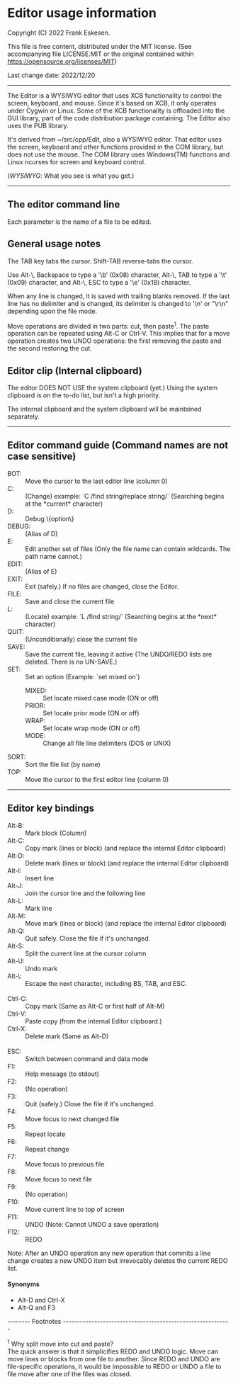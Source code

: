 <!-- -------------------------------------------------------------------------
//
//       Copyright (C) 2022 Frank Eskesen.
//
//       This file is free content, distributed under the MIT license.
//       (See accompanying file LICENSE.MIT or the original contained
//       within https://opensource.org/licenses/MIT)
//
//----------------------------------------------------------------------------
//
// Title-
//       ~/src/Edit/Xcb/.USAGE.md
//
// Purpose-
//       Editor usage information
//
// Last change date-
//       2022/12/20
//
-------------------------------------------------------------------------- -->

# Editor usage information

Copyright (C) 2022 Frank Eskesen.

This file is free content, distributed under the MIT license.
(See accompanying file LICENSE.MIT or the original contained
within https://opensource.org/licenses/MIT)

Last change date: 2022/12/20

------------------------------------------------------------------------------

The Editor is a WYSIWYG editor that uses XCB functionality to control the
screen, keyboard, and mouse.
Since it's based on XCB, it only operates under Cygwin or Linux.
Some of the XCB functionality is offloaded into the GUI library, part of the
code distribution package containing.
The Editor also uses the PUB library.

It's derived from ~/src/cpp/Edit, also a WYSIWYG editor.
That editor uses the screen, keyboard and other functions provided in the
COM library, but does not use the mouse.
The COM library uses Windows(TM) functions and Linux ncurses for screen and
keyboard control.

(*WYSIWYG*: What you see is what you get.)

------------------------------------------------------------------------------

## The editor command line
Each parameter is the name of a file to be edited.

## General usage notes
The TAB key tabs the cursor. Shift-TAB reverse-tabs the cursor.

Use Alt-\\, Backspace to type a '\b' (0x08) character,
Alt-\\, TAB to type a '\t' (0x09) character, and
Alt-\\, ESC to type a '\e' (0x1B) character.

When any line is changed, it is saved with trailing blanks removed.
If the last line has no delimiter and is changed, its delimiter is changed to
'\n' or "\r\n" depending upon the file mode.

Move operations are divided in two parts: cut, then paste<sup>1</sup>.
The paste operation can be repeated using Alt-C or Ctrl-V.
This implies that for a move operation creates two UNDO operations:
the first removing the paste and the second restoring the cut.

## Editor clip (Internal clipboard)

The editor DOES NOT USE the system clipboard (yet.)
Using the system clipboard is on the to-do list, but isn't a high priority.

The internal clipboard and the system clipboard will be maintained separately.

------------------------------------------------------------------------------

## Editor command guide (Command names are not case sensitive)
<dl>
<dt>BOT:   </dt><dd>Move the cursor to the last editor line (column 0)</dd>
<dt>C:     </dt><dd>(Change) example: `C /find string/replace string/`
(Searching begins at the *current* character)</dd>
<dt>D:     </dt><dd>Debug \{option\}</dd>
<dt>DEBUG: </dt><dd>(Alias of D)</dd>
<dt>E:     </dt><dd>Edit another set of files
(Only the file name can contain wildcards. The path name cannot.)</dd>
<dt>EDIT:  </dt><dd>(Alias of E)</dd>
<dt>EXIT:  </dt><dd>Exit (safely.)
If no files are changed, close the Editor.</dd>
<dt>FILE:  </dt><dd>Save and close the current file</dd>
<dt>L:     </dt><dd>(Locate) example: `L /find string/`
(Searching begins at the *next* character)</dd>
<dt>QUIT:  </dt><dd>(Unconditionally) close the current file</dd>
<dt>SAVE:  </dt><dd>Save the current file, leaving it active
(The UNDO/REDO lists are deleted. There is no UN-SAVE.)</dd>
<dt>SET:   </dt>
<dd>Set an option (Example: `set mixed on`)

<dl>
<dt>MIXED: </dt><dd>Set locate mixed case mode (ON or off)</dd>
<dt>PRIOR: </dt><dd>Set locate prior mode (ON or off)</dd>
<dt>WRAP:  </dt><dd>Set locate wrap mode (ON or off)</dd>
<dt>MODE:  </dt><dd>Change all file line delimiters (DOS or UNIX)</dd>
</dl>
</dd>
<dt>SORT:  </dt><dd>Sort the file list (by name)</dd>
<dt>TOP:   </dt><dd>Move the cursor to the first editor line (column 0)</dd>
</dl>

------------------------------------------------------------------------------

## Editor key bindings
<dl>
<dt>Alt-B: </dt><dd>Mark block  (Column)</dd>
<dt>Alt-C: </dt><dd>Copy mark   (lines or block)
(and replace the internal Editor clipboard)</dd>
<dt>Alt-D: </dt><dd>Delete mark (lines or block)
(and replace the internal Editor clipboard)</dd>
<dt>Alt-I: </dt><dd>Insert line</dd>
<dt>Alt-J: </dt><dd>Join the cursor line and the following line</dd>
<dt>Alt-L: </dt><dd>Mark line</dd>
<dt>Alt-M: </dt><dd>Move mark   (lines or block)
(and replace the internal Editor clipboard)</dd>
<dt>Alt-Q: </dt><dd>Quit safely. Close the file if it's unchanged.</dd>
<dt>Alt-S: </dt><dd>Split the current line at the cursor column</dd>
<dt>Alt-U: </dt><dd>Undo mark</dd>
<dt>Alt-\: </dt><dd>Escape the next character, including BS, TAB, and ESC.</dd>
<br>
<dt>Ctrl-C: </dt><dd>Copy mark   (Same as Alt-C or first half of Alt-M)</dd>
<dt>Ctrl-V: </dt><dd>Paste copy  (from the internal Editor clipboard.)
<dt>Ctrl-X: </dt><dd>Delete mark (Same as Alt-D)</dd>
<br>
<dt>ESC:   </dt><dd>Switch between command and data mode</dd>
<dt>F1:    </dt><dd>Help message (to stdout)</dd>
<dt>F2:    </dt><dd>(No operation)</dd>
<dt>F3:    </dt><dd>Quit (safely.) Close the file if it's unchanged.</dd>
<dt>F4:    </dt><dd>Move focus to next changed file</dd>
<dt>F5:    </dt><dd>Repeat locate</dd>
<dt>F6:    </dt><dd>Repeat change</dd>
<dt>F7:    </dt><dd>Move focus to previous file</dd>
<dt>F8:    </dt><dd>Move focus to next file</dd>
<dt>F9:    </dt><dd>(No operation)</dd>
<dt>F10:   </dt><dd>Move current line to top of screen</dd>
<dt>F11:   </dt><dd>UNDO (Note: Cannot UNDO a save operation)</dd>
<dt>F12:   </dt><dd>REDO</dd>
</dl>

Note: After an UNDO operation any new operation that commits a line change
creates a new UNDO item but irrevocably deletes the current REDO list.

#### Synonyms

* Alt-D and Ctrl-X
* Alt-Q and F3

-------- Footnotes -----------------------------------------------------------

<sup>1</sup> Why split move into cut and paste?<br/>
The quick answer is that it simplicifies REDO and UNDO logic.
Move can move lines or blocks from one file to another.
Since REDO and UNDO are file-specific operations, it would be impossible to
REDO or UNDO a file to file move after one of the files was closed.
